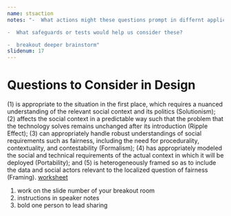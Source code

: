 ```yaml
---
name: stsaction
notes: "-  What actions might these questions prompt in differnt application areas?

-  What safeguards or tests would help us consider these?

-  breakout deeper brainstorm"
slidenum: 17
---
```

# Questions to Consider in Design
(1) is appropriate to the situation in the first place, which requires a nuanced understanding of the relevant social context
and its politics (Solutionism);
(2) affects the social context in a predictable way such that the
problem that the technology solves remains unchanged after
its introduction (Ripple Effect);
(3) can appropriately handle robust understandings of social
requirements such as fairness, including the need for procedurality, contextuality, and contestability (Formalism);
(4) has appropriately modeled the social and technical requirements of the actual context in which it will be deployed
(Portability); and
(5) is heterogeneously framed so as to include the data and
social actors relevant to the localized question of fairness
(Framing).
[worksheet](https://docs.google.com/presentation/d/14mDilEDeGum6H_2nLa_GzJ_8KGPP45DgoAUJpz5Ze2g/edit#slide=id.g731c04c73b_0_0)
1. work on the slide number of your breakout room
1. instructions in speaker notes
1. bold one person to lead sharing